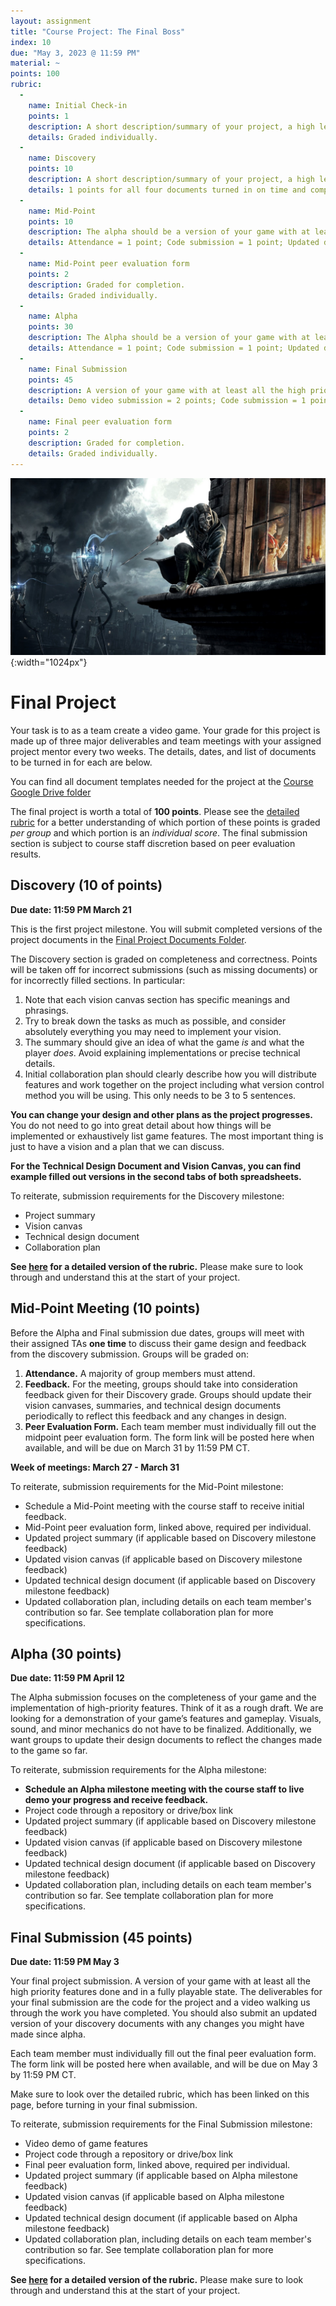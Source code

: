 ```yaml
---
layout: assignment
title: "Course Project: The Final Boss"
index: 10
due: "May 3, 2023 @ 11:59 PM"
material: ~
points: 100
rubric:
  -
    name: Initial Check-in
    points: 1
    description: A short description/summary of your project, a high level vision canvas, and a technical design document.
    details: Graded individually. 
  -
    name: Discovery
    points: 10
    description: A short description/summary of your project, a high level vision canvas, a technical design document, and a collaboration plan.
    details: 1 points for all four documents turned in on time and completed; Summary = 1 point; Vision canvas = 3 points; Technical design document = 3 points; Collaboration plan = 2 points. Graded per team. 
  - 
    name: Mid-Point
    points: 10
    description: The alpha should be a version of your game with at least the core gameplay completed and playable.
    details: Attendance = 1 point; Code submission = 1 point; Updated documents submission = 1 point; Updated collaboration plan = 1 point; Major game features completion = 5 points; Visual elements = 1 point. Graded per team. 
  - 
    name: Mid-Point peer evaluation form
    points: 2
    description: Graded for completion. 
    details: Graded individually. 
  - 
    name: Alpha
    points: 30
    description: The Alpha should be a version of your game with at least the core gameplay completed and playable.
    details: Attendance = 1 point; Code submission = 1 point; Updated documents submission = 1 point; Updated collaboration plan = 1 point; Functioning game = 6 points; High priority features implementation = 10 points; Visual elements = 10 points. Graded per team. 
  -
    name: Final Submission
    points: 45
    description: A version of your game with at least all the high priority features done and in a fully playable state. 
    details: Demo video submission = 2 points; Code submission = 1 point; Updated documents submission = 1 point; Updated collaboration plan = 1 point; Functioning game = 5 points; High priority features implementation = 15 points; Low priority features implementation = 5 points; Visual elements = 10 points; Audio elements = 5 points. Graded individually, depends on peer evaluation. 
  - 
    name: Final peer evaluation form
    points: 2
    description: Graded for completion. 
    details: Graded individually. 
---
```


![Boss](https://github.com/illinois-cs498gd/illinois-cs498gd.github.io/raw/main/img/dh.jpg){:width="1024px"}


# Final Project
Your task is to as a team create a video game. Your grade for this project is made up of three major deliverables and team meetings with your assigned project mentor every two weeks. The details, dates, and list of documents to be turned in for each are below.


You can find all document templates needed for the project at the [Course Google Drive folder](https://drive.google.com/drive/folders/1G6Jt7JKCdktTcALsBy6WtPQnr2JSAeT5?usp=sharing)


The final project is worth a total of **100 points**. Please see the [detailed rubric](https://docs.google.com/document/d/1DL8LW0lQmasXj3AwdqR42hc1X3tRWq48LYYpht-WKB8/edit?usp=sharing) for a better understanding of which portion of these points is graded *per group* and which portion is an *individual score*. The final submission section is subject to course staff discretion based on peer evaluation results. 

## Discovery (10 of points)
**Due date: 11:59 PM March 21**

This is the first project milestone. You will submit completed versions of the project documents in the [Final Project Documents Folder](https://drive.google.com/drive/folders/1G6Jt7JKCdktTcALsBy6WtPQnr2JSAeT5?usp=sharing).

The Discovery section is graded on completeness and correctness. Points will be taken off for incorrect submissions (such as missing documents) or for incorrectly filled sections. In particular:
1. Note that each vision canvas section has specific meanings and phrasings. 
2. Try to break down the tasks as much as possible, and consider absolutely everything you may need to implement your vision.
3. The summary should give an idea of what the game *is* and what the player *does*. Avoid explaining implementations or precise technical details. 
4. Initial collaboration plan should clearly describe how you will distribute features and work together on the project including what version control method you will be using. This only needs to be 3 to 5 sentences.

**You can change your design and other plans as the project progresses.** You do not need to go into great detail about how things will be implemented or exhaustively list game features. The most important thing is just to have a vision and a plan that we can discuss.

**For the Technical Design Document and Vision Canvas, you can find example filled out versions in the second tabs of both spreadsheets.**

To reiterate, submission requirements for the Discovery milestone: 
* Project summary
* Vision canvas
* Technical design document
* Collaboration plan

**See [here](https://docs.google.com/document/d/1DL8LW0lQmasXj3AwdqR42hc1X3tRWq48LYYpht-WKB8/edit?usp=sharing) for a detailed version of the rubric.** Please make sure to look through and understand this at the start of your project. 


## Mid-Point Meeting (10 points)
Before the Alpha and Final submission due dates, groups will meet with their assigned TAs **one time** to discuss their game design and feedback from the discovery submission. Groups will be graded on:

1. **Attendance.** A majority of group members must attend.
2. **Feedback.** For the meeting, groups should take into consideration feedback given for their Discovery grade. Groups should update their vision canvases, summaries, and technical design documents periodically to reflect this feedback and any changes in design. 
3. **Peer Evaluation Form.** Each team member must individually fill out the midpoint peer evaluation form. The form link will be posted here when available, and will be due on March 31 by 11:59 PM CT. 

**Week of meetings: March 27 - March 31**

To reiterate, submission requirements for the Mid-Point milestone: 
* Schedule a Mid-Point meeting with the course staff to receive initial feedback. 
* Mid-Point peer evaluation form, linked above, required per individual. 
* Updated project summary (if applicable based on Discovery milestone feedback) 
* Updated vision canvas (if applicable based on Discovery milestone feedback) 
* Updated technical design document (if applicable based on Discovery milestone feedback) 
* Updated collaboration plan, including details on each team member's contribution so far. See template collaboration plan for more specifications. 


## Alpha (30 points)
**Due date: 11:59 PM April 12**

The Alpha submission focuses on the completeness of your game and the implementation of high-priority features. Think of it as a rough draft. We are looking for a demonstration of your game’s features and gameplay. Visuals, sound, and minor mechanics do not have to be finalized. Additionally, we want groups to update their design documents to reflect the changes made to the game so far.

To reiterate, submission requirements for the Alpha milestone: 
* **Schedule an Alpha milestone meeting with the course staff to live demo your progress and receive feedback.** 
* Project code through a repository or drive/box link
* Updated project summary (if applicable based on Discovery milestone feedback) 
* Updated vision canvas (if applicable based on Discovery milestone feedback) 
* Updated technical design document (if applicable based on Discovery milestone feedback) 
* Updated collaboration plan, including details on each team member's contribution so far. See template collaboration plan for more specifications. 


## Final Submission (45 points)
**Due date: 11:59 PM May 3**

Your final project submission. A version of your game with at least all the high priority features done and in a fully playable state. The deliverables for your final submission are the code for the project and a video walking us through the work you have completed. You should also submit an updated version of your discovery documents with any changes you might have made since alpha.

Each team member must individually fill out the final peer evaluation form. The form link will be posted here when available, and will be due on May 3 by 11:59 PM CT. 

Make sure to look over the detailed rubric, which has been linked on this page, before turning in your final submission. 

To reiterate, submission requirements for the Final Submission milestone: 
* Video demo of game features
* Project code through a repository or drive/box link
* Final peer evaluation form, linked above, required per individual. 
* Updated project summary (if applicable based on Alpha milestone feedback) 
* Updated vision canvas (if applicable based on Alpha milestone feedback) 
* Updated technical design document (if applicable based on Alpha milestone feedback) 
* Updated collaboration plan, including details on each team member's contribution so far. See template collaboration plan for more specifications. 


**See [here](https://docs.google.com/document/d/1DL8LW0lQmasXj3AwdqR42hc1X3tRWq48LYYpht-WKB8/edit?usp=sharing) for a detailed version of the rubric.** Please make sure to look through and understand this at the start of your project. 
